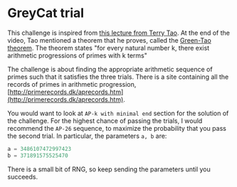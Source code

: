 # GreyCat trial

This challenge is inspired from [this lecture from Terry Tao](https://www.youtube.com/watch?v=pp06oGD4m00). At the end of the video, Tao mentioned a theorem that he proves, called the [Green-Tao theorem](https://en.wikipedia.org/wiki/Green%E2%80%93Tao_theorem). The theorem states "for every natural number k, there exist arithmetic progressions of primes with k terms"

The challenge is about finding the appropriate arithmetic sequence of primes such that it satisfies the three trials. There is a site containing all the records of primes in arithmetic progression, [http://primerecords.dk/aprecords.htm](http://primerecords.dk/aprecords.htm). 

You would want to look at `AP-k with minimal end` section for the solution of the challenge. For the highest chance of passing the trials, I would recommend the `AP-26` sequence, to maximize the probability that you pass the second trial. In particular, the parameters `a, b` are:

```py
a = 3486107472997423 
b = 371891575525470
```

There is a small bit of RNG, so keep sending the parameters until you succeeds.